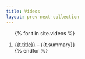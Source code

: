 ```yaml
---
title: Videos
layout: prev-next-collection
---
```


<div>
<ol>

{% for t in site.videos %}<li><a href="{{t.url}}">{{t.title}}</a> – {{t.summary}}</li>
{% endfor %}

</ol>
</div>

